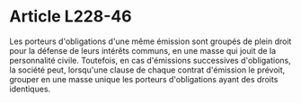 # Article L228-46

Les porteurs d'obligations d'une même émission sont groupés de plein droit pour la défense de leurs intérêts communs, en une masse qui jouit de la personnalité civile.   Toutefois, en cas d'émissions successives d'obligations, la société peut, lorsqu'une clause de chaque contrat d'émission le prévoit, grouper en une masse unique les porteurs d'obligations ayant des droits identiques.